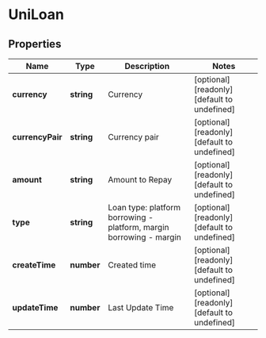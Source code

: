 # UniLoan

## Properties

Name | Type | Description | Notes
------------ | ------------- | ------------- | -------------
**currency** | **string** | Currency | [optional] [readonly] [default to undefined]
**currencyPair** | **string** | Currency pair | [optional] [readonly] [default to undefined]
**amount** | **string** | Amount to Repay | [optional] [readonly] [default to undefined]
**type** | **string** | Loan type: platform borrowing - platform, margin borrowing - margin | [optional] [readonly] [default to undefined]
**createTime** | **number** | Created time | [optional] [readonly] [default to undefined]
**updateTime** | **number** | Last Update Time | [optional] [readonly] [default to undefined]

